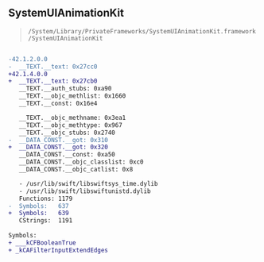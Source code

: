 ## SystemUIAnimationKit

> `/System/Library/PrivateFrameworks/SystemUIAnimationKit.framework/SystemUIAnimationKit`

```diff

-42.1.2.0.0
-  __TEXT.__text: 0x27cc0
+42.1.4.0.0
+  __TEXT.__text: 0x27cb0
   __TEXT.__auth_stubs: 0xa90
   __TEXT.__objc_methlist: 0x1660
   __TEXT.__const: 0x16e4

   __TEXT.__objc_methname: 0x3ea1
   __TEXT.__objc_methtype: 0x967
   __TEXT.__objc_stubs: 0x2740
-  __DATA_CONST.__got: 0x310
+  __DATA_CONST.__got: 0x320
   __DATA_CONST.__const: 0xa50
   __DATA_CONST.__objc_classlist: 0xc0
   __DATA_CONST.__objc_catlist: 0x8

   - /usr/lib/swift/libswiftsys_time.dylib
   - /usr/lib/swift/libswiftunistd.dylib
   Functions: 1179
-  Symbols:   637
+  Symbols:   639
   CStrings:  1191
 
Symbols:
+ ___kCFBooleanTrue
+ _kCAFilterInputExtendEdges

```
